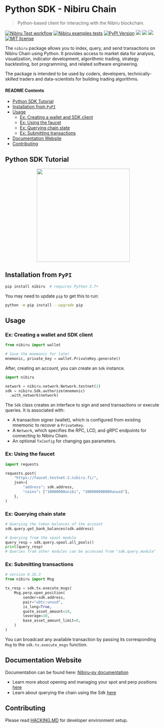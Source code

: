 # Python SDK - Nibiru Chain    <!-- omit in toc -->

> Python-based client for interacting with the Nibiru blockchain.

<!-- Badges -->

[![Nibiru Test workflow][tests-badge]][tests-workflow]
[![Nibiru examples tests][examples-badge]][tests-example]
[![PyPI Version][pypi-image]][pypi-url]
[![][documentation-image]][documentation-url]
[![][discord-badge]][discord-url]
[![][stars-image]][stars-url]
[![MIT license][license-badge]][license-link]

<!-- Badges links -->

<!-- pypi -->
[pypi-image]: https://img.shields.io/pypi/v/nibiru
[pypi-url]: https://pypi.org/project/nibiru/
[stars-image]: https://img.shields.io/github/stars/NibiruChain?style=social
[stars-url]: https://github.com/NibiruChain
[documentation-image]: https://readthedocs.org/projects/nibiru-py/badge/?version=latest
[documentation-url]: https://nibiru-py.readthedocs.io/en/latest/?badge=latest
[discord-badge]: https://dcbadge.vercel.app/api/server/sgPw8ZYfpQ?style=flat
[discord-url]: https://discord.gg/nibiruchain
[license-badge]: https://img.shields.io/badge/License-MIT-blue.svg
[license-link]: https://github.com/NibiruChain/py-sdk/blob/master/LICENSE
[tests-badge]: https://github.com/NibiruChain/py-sdk/actions/workflows/pytests.yml/badge.svg
[examples-badge]: https://github.com/NibiruChain/py-sdk/actions/workflows/notebooks.yml/badge.svg
[tests-workflow]: https://github.com/NibiruChain/py-sdk/actions/workflows/pytests.yml
[tests-example]: https://github.com/NibiruChain/py-sdk/actions/workflows/notebooks.yml

The `nibiru` package allows you to index, query, and send transactions on Nibiru Chain using Python. It provides access to market data for analysis, visualization, indicator development, algorithmic trading, strategy backtesting, bot programming, and related software engineering.

The package is intended to be used by coders, developers, technically-skilled traders and  data-scientists for building trading algorithms.

#### README Contents

- [Python SDK Tutorial](#python-sdk-tutorial)
- [Installation from `PyPI`](#installation-from-pypi)
- [Usage](#usage)
  - [Ex: Creating a wallet and SDK client](#ex-creating-a-wallet-and-sdk-client)
  - [Ex: Using the faucet](#ex-using-the-faucet)
  - [Ex: Querying chain state](#ex-querying-chain-state)
  - [Ex: Submitting transactions](#ex-submitting-transactions)
- [Documentation Website](#documentation-website)
- [Contributing](#contributing)

## Python SDK Tutorial

<a href="https://colab.research.google.com/github/NibiruChain/py-sdk/blob/master/examples/collab_notebook.ipynb" target="_blank">
<p align="center">
  <img src="https://colab.research.google.com/assets/colab-badge.svg" style="width: 300px;">
</p>
</a>

## Installation from `PyPI`

```bash
pip install nibiru  # requires Python 3.7+
```

You may need to update `pip` to get this to run:

```bash
python -m pip install --upgrade pip
```

## Usage

### Ex: Creating a wallet and SDK client

```python
from nibiru import wallet

# Save the mnemonic for later
mnemonic, private_key = wallet.PrivateKey.generate()
```

After, creating an account, you can create an `Sdk` instance.

```python
import nibiru

network = nibiru.network.Network.testnet(2)
sdk = nibiru.Sdk.authorize(mnemonic)
  .with_network(network)
```

The `Sdk` class creates an interface to sign and send transactions or execute
queries. It is associated with:
- A transaction signer (wallet), which is configured from existing mnemonic to recover a `PrivateKey`.
- A `Network`, which specifies the RPC, LCD, and gRPC endpoints for connecting to Nibiru Chain.
- An optional `TxConfig` for changing gas parameters.

### Ex: Using the faucet

```python
import requests

requests.post(
    "https://faucet.testnet-2.nibiru.fi/",
    json={
        "address": sdk.address,
        "coins": ["10000000unibi", "100000000000unusd"],
    },
)
```

### Ex: Querying chain state

```python
# Querying the token balances of the account
sdk.query.get_bank_balances(sdk.address)

# Querying from the vpool module
query_resp = sdk.query.vpool.all_pools()
print(query_resp)
# Queries from other modules can be accessed from "sdk.query.module"
```

### Ex: Submitting transactions

```python
# version 0.16.3
from nibiru import Msg

tx_resp = sdk.tx.execute_msgs(
    Msg.perp.open_position(
        sender=sdk.address,
        pair="ubtc:unusd",
        is_long=True,
        quote_asset_amount=10,
        leverage=10,
        base_asset_amount_limit=0,
    )
)
```

You can broadcast any available transaction by passing its corresponding `Msg` to the `sdk.tx.execute_msgs` function.

## Documentation Website

Documentation can be found here: [Nibiru-py documentation](https://nibiru-py.readthedocs.io/en/latest/index.html)

- Learn more about opening and managing your spot and perp positions [here](https://nibiru-py.readthedocs.io/en/latest/nibiru.sdks.tx.html#nibiru-sdks-tx-package)
- Learn about querying the chain using the Sdk [here](https://nibiru-py.readthedocs.io/en/latest/nibiru.clients.html#nibiru-clients-package)

## Contributing

Please read [HACKING.MD](HACKING.md) for developer environment setup.
